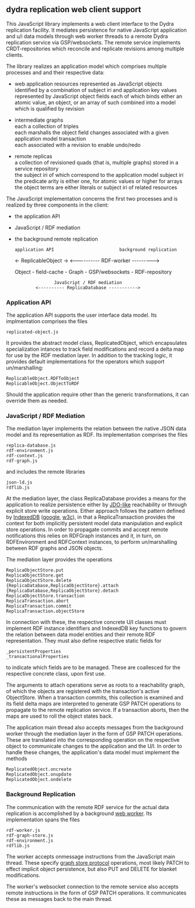 ## dydra replication web client support

This JavaScript library implements a web client interface to the Dydra 
replication facility.
It mediates persistence for native JavaScript application and u/i data models
through web worker threads to a remote Dydra replication service via
GSP/websockets.
The remote service implements CRDT-repositories which reconcile and replicate
revisions among multiple clients.

The library realizes an application model which comprises multiple processes
and and their respective data:

- web application resources 
  represented as JavaScript objects   
  identified by a combination of subject iri and application key values  
  represented by JavaScript object fields each of which binds either an atomic
    value, an object, or an array of such
  combined into a model which is qualified by revision  

- intermediate graphs  
  each a collection of triples  
  each marshalls the object field changes associated with a given application
    model transaction  
  each associated with a revision to enable undo/redo  

- remote replicas  
  a collection of revisioned quads (that is, multiple graphs) stored in a
    service repository  
  the subject iri of which correspond to the application model subject iri  
  the predicate arity is either one, for atomic values or higher for arrays  
  the object terms are either literals or subject iri of related resources


The JavaScript implementation concerns the first two processes
and is realized by three components in the client:

 - the application API
 - JavaScript / RDF mediation
 - the background remote replication 


       application API                         background replication
    <- ReplicableObject ->               <---------- RDF-worker --------->
    
    Object  -  field-cache  -  Graph  -  GSP/websockets  -  RDF-repository
    
                      JavaScript / RDF mediation
               <---------- ReplicaDatabase ----------->


### Application API

The application API supports the user interface data model. Its
implmentation comprises the files

    replicated-object.js

It provides the abstract model class, ReplicatedObject, which encapsulates
specialization intances to track field modifications and record a delta
map for use by the RDF mediation layer.
In addition to the tracking logic, it provides default implementations for
the operators which support un/marshalling:

    ReplicableObject.RDFToObject
    ReplicableObject.ObjectToRDF

Should the application require other than the generic transformations,
it can override them as needed.


### JavaScript / RDF Mediation

The mediation layer implements the relation between the native JSON data
model and its representation as RDF. Its implementation comprises the files

    replica-database.js
    rdf-environment.js
    rdf-context.js
    rdf-graph.js

and includes the remote libraries

    json-ld.js
    rdflib.js

At the mediation layer, the class ReplicaDatabase provides a means
for the application to realize persistence either by
[JDO-like](https://db.apache.org/jdo/) reachability or through
explicit store write operations. Either approach follows the pattern defined by
[IndexedDB](https://developer.mozilla.org/en-US/docs/Web/API/IndexedDB_API)
([google](https://developers.google.com/web/ilt/pwa/working-with-indexeddb),
 [w3c](https://www.w3.org/TR/IndexedDB-2)),
in that a ReplicaTransaction provides the context for both implicitly
persistent model data manipulation and explicit store operations.
In order to propagate commits and accept remote notifications this relies on
RDFGraph instances and it, in turn, on RDFEnvironment and RDFContext instances,
to perform un/marshalling between RDF graphs and JSON objects.

The mediation layer provides the operations

    ReplicaObjectStore.put
    ReplicaObjectStore.get
    ReplicaObjectStore.delete
    {ReplicaDatabase,ReplicaObjectStore}.attach
    {ReplicaDatabase,ReplicaObjectStore}.detach
    ReplicaObjectStore.transaction
    ReplicaTransaction.abort
    ReplicaTransaction.commit
    ReplicaTransaction.objectStore

In connection with these, the respective concrete U/I classes must
implement RDF instance identifiers and IndexedDB key functions to govern the
relation between data model entities and their remote RDF representation.
They must also define respective static fields for

    _persistentProperties
    _transactionalProperties

to indicate which fields are to be managed. These are coallesced for the
respective concrete class, upon first use.

The arguments to attach operations serve as roots to a reachability graph,
of which the objects are registered with the transaction's active ObjectStore.
When a transaction commits, this collection is examined and its field delta
maps are interpreted to generate GSP PATCH operations to propagate to the
remote replication service.
If a transaction aborts, then the maps are used to roll the object states back.

The application main thread also accepts messages from the background worker
through the mediation layer in the form of GSP PATCH operations.
These are translated into
the corresponding operation on the respective object to communicate changes to
the application and the U/I.
In order to handle these changes, the application's data model must implement
the methods

    ReplicatedObject.oncreate
    ReplicatedObject.onupdate
    ReplicatedObject.ondelete

### Background Replication

The communication with the remote RDF service for the actual data replication
is accomplished by a background
[web worker](https://developer.mozilla.org/en-US/docs/Web/API/Web_Workers_API).
Its implementation spans the files

    rdf-worker.js
    rdf-graph-store.js
    rdf-environment.js
    rdflib.js

The worker accepts onmessage instructions from the JavaScript main thread.
These specify [graph store protocol](https://www.w3.org/TR/2013/REC-sparql11-http-rdf-update-20130321/)
operations, most likely PATCH to effect implicit object persistence,
but also PUT and DELETE for blanket modifications.

The worker's websocket connection to the remote service also accepts remote
instructions in the form of GSP PATCH operations.
It communicates these as messages back to the main thread.

